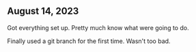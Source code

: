 ## August 14, 2023

Got everything set up. Pretty much know what were going to do.

Finally used a git branch for the first time. Wasn't too bad.
